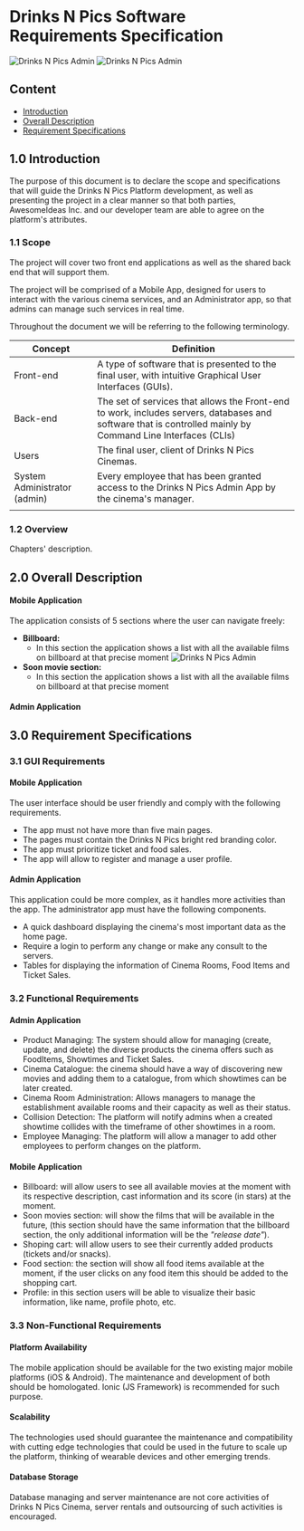 # Drinks N Pics Software Requirements Specification

![Drinks N Pics Admin](img/DNPA.png)
![Drinks N Pics Admin](img/iphone.png)

## Content
* [Introduction](#1.0_Introduction)  
* [Overall Description](#2.0_Overall_Description)
* [Requirement Specifications](#3.0_Requirement_Specifications)


## 1.0 Introduction
The purpose of this document is to declare the scope and specifications that will guide the Drinks N Pics Platform development, as well as presenting the project in a clear manner so that both parties, AwesomeIdeas Inc. and our developer team are able to agree on the platform's attributes.

### 1.1 Scope
The project will cover two front end applications as well as the shared back end that will support them.

The project will be comprised of a Mobile App, designed for users to interact with the various cinema services, and an Administrator app, so that admins can manage such services in real time.

Throughout the document we will be referring to the following terminology.

| Concept | Definition |
|-----------|----------------------------------------------------------|
| Front-end | A type of software that is presented to the final user, with intuitive Graphical User Interfaces (GUIs).|
| Back-end | The set of services that allows the Front-end to work, includes servers, databases and software that is controlled mainly by Command Line Interfaces (CLIs) |
| Users | The final user, client of Drinks N Pics Cinemas. |
| System Administrator (admin)| Every employee that has been granted access to the Drinks N Pics Admin App by the cinema's manager. |
|  |  |

### 1.2 Overview
Chapters' description.

## 2.0 Overall Description
#### Mobile Application
The application consists of 5 sections where the user can navigate freely:
* **Billboard:**
  * In this section the application shows a list with all the available films on billboard at that precise moment
  ![Drinks N Pics Admin](img/iphone.png)
* **Soon movie section:**
  * In this section the application shows a list with all the available films on billboard at that precise moment

#### Admin Application
## 3.0 Requirement Specifications

### 3.1 GUI Requirements

#### Mobile Application
The user interface should be user friendly and comply with the following requirements.
* The app must not have more than five main pages.
* The pages must contain the Drinks N Pics bright red branding color.
* The app must prioritize ticket and food sales.
* The app will allow to register and manage a user profile.

#### Admin Application
This application could be more complex, as it handles more activities than the app. The administrator app must have the following components.

* A quick dashboard displaying the cinema's most important data as the home page.
* Require a login to perform any change or make any consult to the servers.
* Tables for displaying the information of Cinema Rooms, Food Items and Ticket Sales.

### 3.2 Functional Requirements

#### Admin Application
* Product Managing: The system should allow for managing (create, update, and delete) the diverse products the cinema offers such as FoodItems, Showtimes and Ticket Sales.
* Cinema Catalogue: the cinema should have a way of discovering new movies and adding them to a catalogue, from which showtimes can be later created.
* Cinema Room Administration: Allows managers to manage the establishment available rooms and their capacity as well as their status.
* Collision Detection: The platform will notify admins when a created showtime collides with the timeframe of other showtimes in a room.
* Employee Managing: The platform will allow a manager to add other employees to perform changes on the platform.

#### Mobile Application
* Billboard: will allow users to see all available movies at the moment with its respective description, cast information and its score (in stars) at the moment.
* Soon movies section: will show the films that will be available in the future, (this section should have the same information that the billboard section, the only additional information will be the _"release date"_).
* Shoping cart: will allow users to see their currently added products (tickets and/or snacks).
* Food section: the section will show all food items available at the moment, if the user clicks on any food item this should be added to the shopping cart.
* Profile: in this section users will be able to visualize their basic information, like name, profile photo, etc.


### 3.3 Non-Functional Requirements

#### Platform Availability
The mobile application should be available for the two existing major mobile platforms (iOS & Android). The maintenance and development of both should be homologated. Ionic (JS Framework) is recommended for such purpose.

#### Scalability
The technologies used should guarantee the maintenance and compatibility with cutting edge technologies that could be used in the future to scale up the platform, thinking of wearable devices and other emerging trends.

#### Database Storage
Database managing and server maintenance are not core activities of Drinks N Pics Cinema, server rentals and outsourcing of such activities is encouraged.
